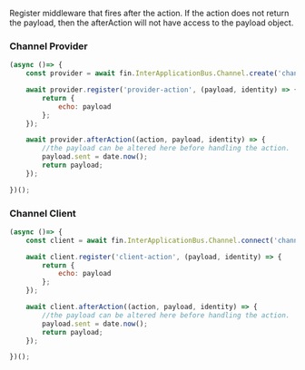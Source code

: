Register middleware that fires after the action. If the action does not return the payload, then the afterAction will not have access to the payload object.

### Channel Provider
```js
(async ()=> {
    const provider = await fin.InterApplicationBus.Channel.create('channelName');

    await provider.register('provider-action', (payload, identity) => {
        return {
            echo: payload
        };
    });

    await provider.afterAction((action, payload, identity) => {
        //the payload can be altered here before handling the action.
        payload.sent = date.now();
        return payload;
    });

})();
```

### Channel Client
```js
(async ()=> {
    const client = await fin.InterApplicationBus.Channel.connect('channelName');

    await client.register('client-action', (payload, identity) => {
        return {
            echo: payload
        };
    });

    await client.afterAction((action, payload, identity) => {
        //the payload can be altered here before handling the action.
        payload.sent = date.now();
        return payload;
    });

})();
```
